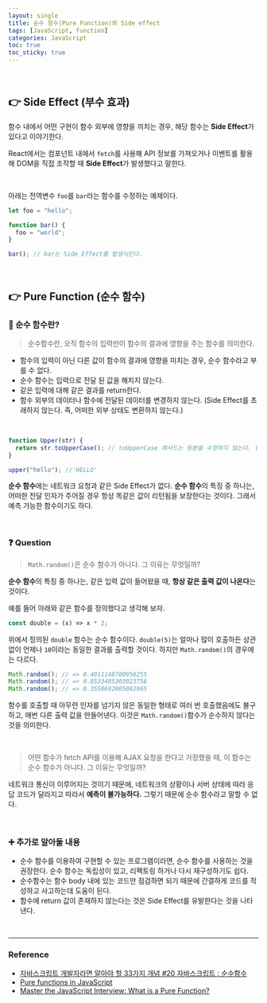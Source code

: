```yaml
---
layout: single
title: 순수 함수(Pure Function)와 Side effect
tags: [JavaScript, function]
categories: JavaScript
toc: true
toc_sticky: true
---
```


<br/>

## 👉 Side Effect (부수 효과)

함수 내에서 어떤 구현이 함수 외부에 영향을 끼치는 경우, 해당 함수는 **Side Effect**가 있다고 이야기한다. <br/>

React에서는 컴포넌트 내에서 `fetch`를 사용해 API 정보를 가져오거나 이벤트를 활용해 DOM을 직접 조작할 때 **Side Effect**가 발생했다고 말한다.

<br/>

아래는 전역변수 `foo`를 `bar`라는 함수를 수정하는 예제이다.

```javascript
let foo = "hello";

function bar() {
  foo = "world";
}

bar(); // bar는 Side Effect를 발생시킨다.
```

<br/>

## 👉 Pure Function (순수 함수)

### 🧐 순수 함수란?

> 순수함수란, 오직 함수의 입력만이 함수의 결과에 영향을 주는 함수를 의미한다.

- 함수의 입력이 아닌 다른 값이 함수의 결과에 영향을 미치는 경우, 순수 함수라고 부를 수 없다.
- 순수 함수는 입력으로 전달 된 값을 해치지 않는다.
- 같은 입력에 대해 같은 결과를 return한다.
- 함수 외부의 데이터나 함수에 전달된 데이터를 변경하지 않는다.
  (Side Effect를 초래하지 않는다. 즉, 어떠한 외부 상태도 변환하지 않는다.)

<br/>

```javascript
function Upper(str) {
  return str.toUpperCase(); // toUpperCase 메서드는 원본을 수정하지 않는다. (Immutable)
}

upper("hello"); //'HELLO'
```

**순수 함수**에는 네트워크 요청과 같은 Side Effect가 없다. **순수 함수**의 특징 중 하나는, 어떠한 전달 인자가 주어질 경우 항상 똑같은 값이 리턴됨을 보장한다는 것이다. 그래서 예측 가능한 함수이기도 하다.

<br/>

### ❓ Question

> `Math.random()`은 순수 함수가 아니다. 그 이유는 무엇일까?

**순수 함수**의 특징 중 하나는, 같은 입력 값이 들어왔을 때, **항상 같은 출력 값이 나온다**는 것이다.

예를 들어 아래와 같은 함수를 정의했다고 생각해 보자.

```javascript
const double = (x) => x * 2;
```

위에서 정의된 `double` 함수는 순수 함수이다. `double(5)`는 얼마나 많이 호출하든 상관 없이 언제나 `10`이라는 동일한 결과를 출력할 것이다. 하지만 `Math.random()`의 경우에는 다르다.

```javascript
Math.random(); // => 0.4011148700956255
Math.random(); // => 0.8533405303023756
Math.random(); // => 0.3550692005082965
```

함수를 호출할 때 아무런 인자를 넘기지 않은 동일한 형태로 여러 번 호출했음에도 불구하고, 매번 다른 출력 값을 만들어낸다. 이것은 `Math.random()`함수가 순수하지 않다는 것을 의미한다.

<br/>

> 어떤 함수가 fetch API를 이용해 AJAX 요청을 한다고 가정했을 때, 이 함수는 순수 함수가 아니다. 그 이유는 무엇일까?

네트워크 통신이 이루어지는 것이기 때문에, 네트워크의 상황이나 서버 상태에 따라 응답 코드가 달라지고 따라서 **예측이 불가능하다.** 그렇기 때문에 순수 함수라고 말할 수 없다.

<br/>

### ➕ 추가로 알아둘 내용

- 순수 함수를 이용하여 구현할 수 있는 프로그램이라면, 순수 함수를 사용하는 것을 권장한다.
  순수 함수는 독립성이 있고, 리팩토링 하거나 다시 재구성하기도 쉽다.
- 순수함수는 함수 body 내에 있는 코드만 점검하면 되기 때문에 간결하게 코드를 작성하고 사고하는데 도움이 된다.
- 함수에 return 값이 존재하지 않는다는 것은 Side Effect를 유발한다는 것을 나타낸다.

<br/>

<hr/>

### Reference

- [자바스크립트 개발자라면 알아야 할 33가지 개념 #20 자바스크립트 : 순수함수](https://velog.io/@jakeseo_me/%EC%9E%90%EB%B0%94%EC%8A%A4%ED%81%AC%EB%A6%BD%ED%8A%B8-%EA%B0%9C%EB%B0%9C%EC%9E%90%EB%9D%BC%EB%A9%B4-%EC%95%8C%EC%95%84%EC%95%BC-%ED%95%A0-33%EA%B0%80%EC%A7%80-%EA%B0%9C%EB%85%90-20-%EC%9E%90%EB%B0%94%EC%8A%A4%ED%81%AC%EB%A6%BD%ED%8A%B8-%EC%88%9C%EC%88%98%ED%95%A8%EC%88%98)
- [Pure functions in JavaScript](https://www.nicoespeon.com/en/2015/01/pure-functions-javascript/)
- [Master the JavaScript Interview: What is a Pure Function?](https://medium.com/javascript-scene/master-the-javascript-interview-what-is-a-pure-function-d1c076bec976)

<br/>
